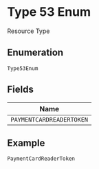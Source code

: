 
# Type 53 Enum

Resource Type

## Enumeration

`Type53Enum`

## Fields

| Name |
|  --- |
| `PAYMENTCARDREADERTOKEN` |

## Example

```
PaymentCardReaderToken
```

